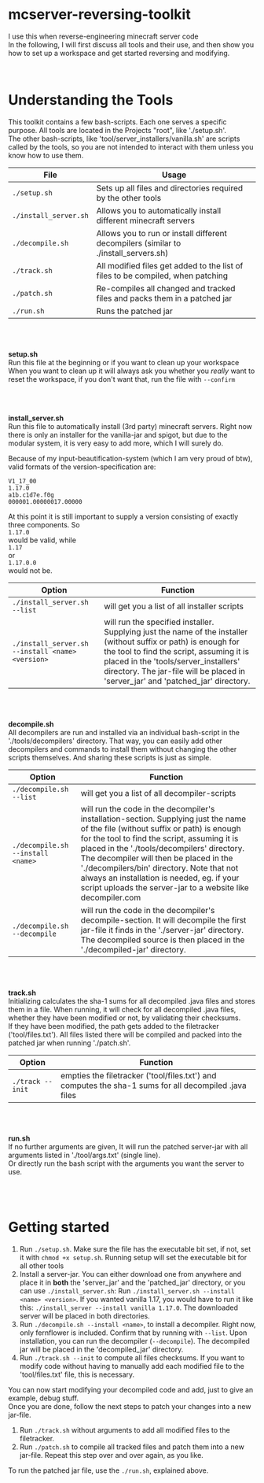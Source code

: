 # mcserver-reversing-toolkit
I use this when reverse-engineering minecraft server code  
In the following, I will first discuss all tools and their use, and then show you how to set up a workspace and get started reversing and modifying.  

<br>

# Understanding the Tools  
This toolkit contains a few bash-scripts. Each one serves a specific purpose. All tools are located in the Projects "root", like './setup.sh'.  
The other bash-scripts, like 'tool/server_installers/vanilla.sh' are scripts called by the tools, so you are not intended to interact with them unless you know how to use them.  


File | Usage
-----|------
`./setup.sh` | Sets up all files and directories required by the other tools
`./install_server.sh` | Allows you to automatically install different minecraft servers
`./decompile.sh` | Allows you to run or install different decompilers (similar to ./install_servers.sh)
`./track.sh` | All modified files get added to the list of files to be compiled, when patching
`./patch.sh` | Re-compiles all changed and tracked files and packs them in a patched jar
`./run.sh` | Runs the patched jar

<br><br>

**setup.sh**  
Run this file at the beginning or if you want to clean up your workspace  
When you want to clean up it will always ask you whether you  _really_ want to reset the workspace, if you don't want that, run the file with `--confirm`  

<br><br>

**install_server.sh**  
Run this file to automatically install (3rd party) minecraft servers. Right now there is only an installer for the vanilla-jar and spigot, but due to the modular system, it is very easy to add more, which I will surely do.  

Because of my input-beautification-system (which I am very proud of btw), valid formats of the version-specification are:  

`V1_17_00`  
`1.17.0`  
`a1b.c1d7e.f0g`  
`000001.00000017.00000`  


At this point it is still important to supply a version consisting of exactly three components. So  
`1.17.0`  
would be valid, while  
`1.17`  
or  
`1.17.0.0`  
would not be.


Option | Function
-------|---------
`./install_server.sh --list` | will get you a list of all installer scripts  
`./install_server.sh --install <name> <version>` | will run the specified installer. Supplying just the name of the installer (without suffix or path) is enough for the tool to find the script, assuming it is placed in the 'tools/server_installers' directory. The jar-file will be placed in 'server_jar' and 'patched_jar' directory. 

<br><br>

**decompile.sh**  
All decompilers are run and installed via an individual bash-script in the './tools/decompilers' directory. That way, you can easily add other decompilers and commands to install them without changing the other scripts themselves. And sharing these scripts is just as simple.  


Option | Function
-------|---------
`./decompile.sh --list` | will get you a list of all decompiler-scripts  
`./decompile.sh --install <name>` | will run the code in the decompiler's installation-section. Supplying just the name of the file (without suffix or path) is enough for the tool to find the script, assuming it is placed in the './tools/decompilers' directory. The decompiler will then be placed in the './decompilers/bin' directory. Note that not always an installation is needed, eg. if your script uploads the server-jar to a website like decompiler.com  
`./decompile.sh --decompile` | will run the code in the decompiler's decompile-section. It will decompile the first jar-file it finds in the './server-jar' directory. The decompiled source is then placed in the './decompiled-jar' directory.

<br><br>

**track.sh**  
Initializing calculates the sha-1 sums for all decompiled .java files and stores them in a file. When running, it will check for all decompiled .java files, whether they have been modified or not, by validating their checksums.  
If they have been modified, the path gets added to the filetracker ('tool/files.txt'). All files listed there will be compiled and packed into the patched jar when running './patch.sh'.


Option | Function
-------|---------
`./track --init` | empties the filetracker ('tool/files.txt') and computes the sha-1 sums for all decompiled .java files 

<br><br>

**run.sh**  
If no further arguments are given, It will run the patched server-jar with all arguments listed in './tool/args.txt' (single line).  
Or directly run the bash script with the arguments you want the server to use.

<br><br>

# Getting started
1. Run `./setup.sh`. Make sure the file has the executable bit set, if not, set it with `chmod +x setup.sh`. Running setup will set the executable bit for all other tools
2. Install a server-jar. You can either download one from anywhere and place it in **both** the 'server_jar' and the 'patched_jar' directory, or you can use `./install_server.sh`:
  Run `./install_server.sh --install <name> <version>`. If you wanted vanilla 1.17, you would have to run it like this: `./install_server --install vanilla 1.17.0`. The downloaded server will be placed in both directories.  
3. Run `./decompile.sh --install <name>`, to install a decompiler. Right now, only fernflower is included. Confirm that by running with `--list`. Upon installation, you can run the decompiler (`--decompile`). The decompiled jar will be placed in the 'decompiled_jar' directory.  
4. Run `./track.sh --init` to compute all files checksums. If you want to modify code without having to manually add each modified file to the 'tool/files.txt' file, this is necessary.

You can now start modifying your decompiled code and add, just to give an example, debug stuff.  
Once you are done, follow the next steps to patch your changes into a new jar-file.  
1. Run `./track.sh` without arguments to add all modified files to the filetracker.
2. Run `./patch.sh` to compile all tracked files and patch them into a new jar-file.
Repeat this step over and over again, as you like.  

To run the patched jar file, use the `./run.sh`, explained above.  
